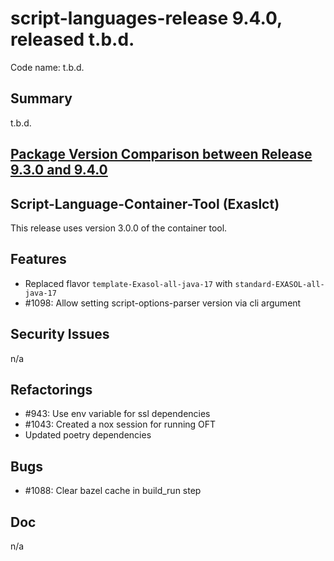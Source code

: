 # script-languages-release 9.4.0, released t.b.d.

Code name: t.b.d.

## Summary

t.b.d. 

## [Package Version Comparison between Release 9.3.0 and 9.4.0](package_diffs/9.4.0/README.md)

## Script-Language-Container-Tool (Exaslct)

This release uses version 3.0.0 of the container tool.

## Features

 - Replaced flavor `template-Exasol-all-java-17` with `standard-EXASOL-all-java-17`
 - #1098: Allow setting script-options-parser version via cli argument

## Security Issues

n/a

## Refactorings

 - #943: Use env variable for ssl dependencies
 - #1043: Created a nox session for running OFT
 - Updated poetry dependencies

## Bugs

 - #1088: Clear bazel cache in build_run step

## Doc

n/a
